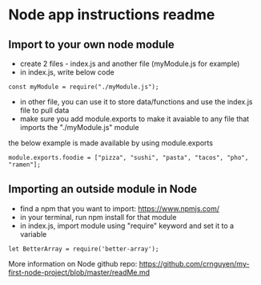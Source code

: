 # Node app instructions readme

## Import to your own node module
- create 2 files - index.js and another file (myModule.js for example)
- in index.js, write below code
```node
const myModule = require("./myModule.js");
```
- in other file, you can use it to store data/functions and use the index.js file to pull data
- make sure you add module.exports to make it avaiable to any file that imports the "./myModule.js" module

the below example is made available by using module.exports
```node
module.exports.foodie = ["pizza", "sushi", "pasta", "tacos", "pho", "ramen"];
```

## Importing an outside module in Node
- find a npm that you want to import: https://www.npmjs.com/
- in your terminal, run npm install for that module 
- in index.js, import module using "require" keyword and set it to a variable
```node
let BetterArray = require('better-array');
```
More information on Node
github repo: https://github.com/crnguyen/my-first-node-project/blob/master/readMe.md
